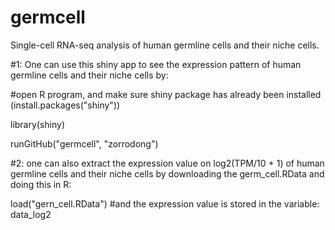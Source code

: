 # germcell
Single-cell RNA-seq analysis of human germline cells and their niche cells.

#1:
One can use this shiny app to see the expression pattern of human germline cells and their niche cells by:

#open R program, and make sure shiny package has already been installed (install.packages("shiny"))

library(shiny)

runGitHub("germcell", "zorrodong")

#2:
one can also extract the expression value on log2(TPM/10 + 1) of human germline cells and their niche cells by downloading the germ_cell.RData and doing this in R:

load("gern_cell.RData") #and the expression value is stored in the variable: data_log2
